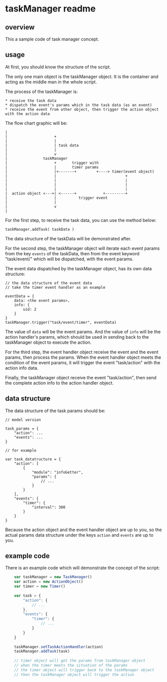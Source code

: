 # taskManager readme

## overview

This a sample code of task manager concept.


## usage

At first, you should know the structure of the script.

The only one main object is the taskManager object. It is the container and acting as the middle man in the whole script.

The process of the taskManager is:

	* receive the task data
	* dispatch the event's params which in the task data (as an event)
	* receive the event from other object, then trigger the action object with the action data

The flow chart graphic will be:

	|
	|                     +
	|                     |
	|                     | task data
	|                     |
	|                     v
	|                taskManager
	|                     +       trigger with
	|                     |       timer params
	|                     |+-------+         +----> timer(event object)
	|                     |                               +
	|                     |                               |
	|                     |                               |
	|                     |                               |
	|  action object <---+| <------+            +---------+
	|                     |          trigger event
	|                     |
	|                     v
	|

For the first step, to receive the task data, you can use the method below:

	taskManager.addTask( taskData )

The data structure of the taskData will be demonstrated after.

For the second step, the taskManager object will iterate each event params from the key `events` of the taskData, then from the event keyword "task/event/<the event name>" which will be dispatched, with the event params.

The event data dispatched by the taskManager object, has its own data structure:
	
	// the data structure of the event data
	// take the timer event handler as an example
	
	eventData = {
		data: <the event params>,
		info: {
			uid: 2
		}
	}
	taskManager.trigger("task/event/timer", eventData)

The value of `data` will be the event params. And the value of `info` will be the action handler's params, which should be used in sending back to the taskManager object to execute the action.

For the third step, the event handler object receive the event and the event params, then process the params. When the event handler object meets the condition of the event params, it will trigger the event "task/action" with the action info data.

Finally, the taskManager object receive the event "task/action", then send the complete action info to the action handler object.

## data structure

The data structure of the task params should be:
		
	// model version
	
	task_params = {
		"action": ...
		"events": ...
	}
	
	// for example
	
	var task_datatructure = {
		"action": [
			{
				"module": "infoGetter",
				"params": {
					// ...
				}
			}
		],
		"events": {
			"timer": {
				"interval": 300
			}
		}
	}

Because the action object and the event handler object are up to you, so the actual params data structure under the keys `action` and `events` are up to you.

## example code

There is an example code which will demonstrate the concept of the script:

```javascript
	var taskManager = new TaskManager()
	var action = new ActionObject()
	var timer = new Timer()
	
	var task = {
		"action": {
			// ...
		},
		"events": {
			"timer": {
				// ...
			}
		}
	}
	
	taskManager.setTaskActionHandler(action)
	taskManager.addTask(task)
	
	// timer object will get the params from taskManager object
	// when the timer meets the situation of the params
	// the timer object will trigger back to the taskManager object
	// then the taskManager object will trigger the action
```


